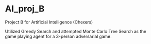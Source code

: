 # AI_proj_B
Project B for Artificial Intelligence (Chexers)

Utilized Greedy Search and attempted Monte Carlo Tree Search as the game playing agent for a 3-person adversarial game.
